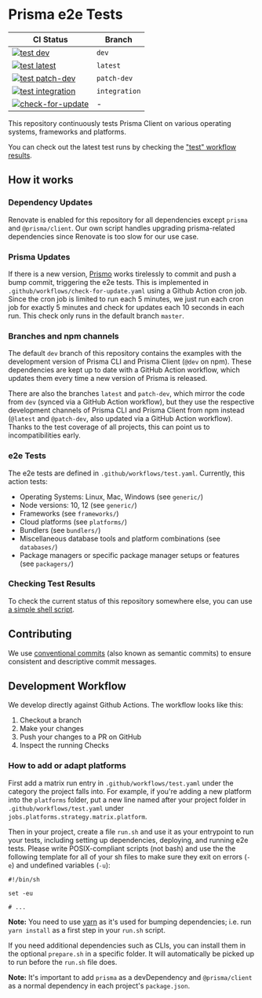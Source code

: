 # Prisma e2e Tests

| CI Status                                                                                                                                                                                      | Branch        |
| ---------------------------------------------------------------------------------------------------------------------------------------------------------------------------------------------- | ------------- |
| [![test dev](https://github.com/prisma/e2e-tests/workflows/test/badge.svg?branch=dev)](https://github.com/prisma/e2e-tests/actions?query=workflow%3Atest+branch%3Adev+-branch%3Apatch-dev) <!-- Attention: The `patch-dev` here is intentional, it is _filtering out_ the `patch-dev` branch - otherwise this link will show runs both for `dev` _and_ `patch-dev`. Github unfortunately has a (reported) bug in display the filter in the resulting page, so it look as if we were filtering _for_ `patch-dev`. The results are correct though. --> | `dev` |
| [![test latest](https://github.com/prisma/e2e-tests/workflows/test/badge.svg?branch=latest)](https://github.com/prisma/e2e-tests/actions?query=workflow%3Atest+branch%3Alatest)                | `latest`      |
| [![test patch-dev](https://github.com/prisma/e2e-tests/workflows/test/badge.svg?branch=patch-dev)](https://github.com/prisma/e2e-tests/actions?query=workflow%3Atest+branch%3Apatch-dev)       | `patch-dev`   |
| [![test integration](https://github.com/prisma/e2e-tests/workflows/test/badge.svg?branch=integration)](https://github.com/prisma/e2e-tests/actions?query=workflow%3Atest+branch%3Aintegration) | `integration` |
| [![check-for-update](https://github.com/prisma/e2e-tests/workflows/check-for-update/badge.svg)](https://github.com/prisma/e2e-tests/actions?query=workflow%3Acheck-for-update)                 | -             |

This repository continuously tests Prisma Client on various operating systems, frameworks and platforms.

You can check out the latest test runs by checking the ["test" workflow results](https://github.com/prisma/e2e-tests/actions?query=workflow%3Atest).

## How it works

### Dependency Updates

Renovate is enabled for this repository for all dependencies except `prisma` and `@prisma/client`. Our own script handles upgrading prisma-related dependencies since Renovate is too slow for our use case.

### Prisma Updates

If there is a new version, [Prismo](https://github.com/prisma-bot) works tirelessly to commit and push a bump commit, triggering the e2e tests. This is implemented in `.github/workflows/check-for-update.yaml` using a Github Action cron job. Since the cron job is limited to run each 5 minutes, we just run each cron job for exactly 5 minutes and check for updates each 10 seconds in each run. This check only runs in the default branch `master`.

### Branches and npm channels

The default `dev` branch of this repository contains the examples with the development version of Prisma CLI and Prisma Client (`@dev` on npm). These dependencies are kept up to date with a GitHub Action workflow, which updates them every time a new version of Prisma is released.

There are also the branches `latest` and `patch-dev`, which mirror the code from `dev` (synced via a GitHub Action workflow), but they use the respective development channels of Prisma CLI and Prisma Client from npm instead (`@latest` and `@patch-dev`, also updated via a GitHub Action workflow). Thanks to the test coverage of all projects, this can point us to incompatibilities early.

### e2e Tests

The e2e tests are defined in `.github/workflows/test.yaml`. Currently, this action tests:

- Operating Systems: Linux, Mac, Windows (see `generic/`)
- Node versions: 10, 12 (see `generic/`)
- Frameworks (see `frameworks/`)
- Cloud platforms (see `platforms/`)
- Bundlers (see `bundlers/`)
- Miscellaneous database tools and platform combinations (see `databases/`)
- Package managers or specific package manager setups or features (see `packagers/`)

### Checking Test Results

To check the current status of this repository somewhere else, you can use [a simple shell script](https://gist.github.com/steebchen/80fb6e3a60aec0f095090618f90473ec).

## Contributing

We use [conventional commits](https://www.conventionalcommits.org) (also known as semantic commits) to ensure consistent and descriptive commit messages.

## Development Workflow

We develop directly against Github Actions. The workflow looks like this:

1. Checkout a branch
2. Make your changes
3. Push your changes to a PR on GitHub
4. Inspect the running Checks

### How to add or adapt platforms

First add a matrix run entry in `.github/workflows/test.yaml` under the category the project falls into. For example, if you're adding a new platform into the `platforms` folder, put a new line named after your project folder in `.github/workflows/test.yaml` under `jobs.platforms.strategy.matrix.platform`.

Then in your project, create a file `run.sh` and use it as your entrypoint to run your tests, including setting up dependencies, deploying, and running e2e tests. Please write POSIX-compliant scripts (not bash) and use the the following template for all of your sh files to make sure they exit on errors (`-e`) and undefined variables (`-u`):

```shell script
#!/bin/sh

set -eu

# ...
```

**Note:** You need to use [yarn](https://yarnpkg.com) as it's used for bumping dependencies; i.e. run `yarn install` as a first step in your `run.sh` script.

If you need additional dependencies such as CLIs, you can install them in the optional `prepare.sh` in a specific folder. It will automatically be picked up to run before the `run.sh` file does.

**Note:** It's important to add `prisma` as a devDependency and `@prisma/client` as a normal dependency in each project's `package.json`.

